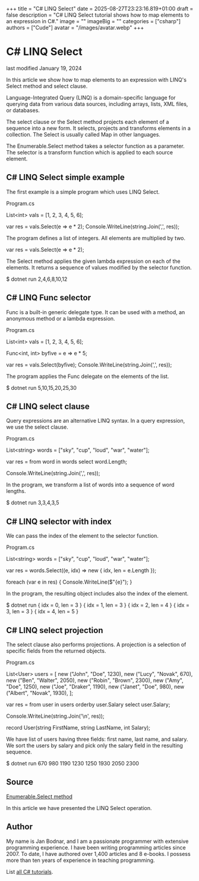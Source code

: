 +++
title = "C# LINQ Select"
date = 2025-08-27T23:23:16.819+01:00
draft = false
description = "C# LINQ Select tutorial shows how to map
elements to an expression in C#."
image = ""
imageBig = ""
categories = ["csharp"]
authors = ["Cude"]
avatar = "/images/avatar.webp"
+++

# C# LINQ Select

last modified January 19, 2024

 

In this article we show how to map elements to an expression with LINQ's 
Select method and select clause.

Language-Integrated Query (LINQ) is a domain-specific language for querying data
from various data sources, including arrays, lists, XML files, or databases.

The select clause or the Select method projects each
element of a sequence into a new form. It selects, projects and transforms
elements in a collection. The Select is usually called Map in other languages. 

The Enumerable.Select method takes a selector function as a
parameter. The selector is a transform function which is applied to each source
element.

## C# LINQ Select simple example

The first example is a simple program which uses LINQ Select.

Program.cs
  

List&lt;int&gt; vals = [1, 2, 3, 4, 5, 6];

var res = vals.Select(e =&gt; e * 2);
Console.WriteLine(string.Join(',', res));

The program defines a list of integers. All elements are multiplied by two.

var res = vals.Select(e =&gt; e * 2);

The Select method applies the given lambda expression on each of 
the elements. It returns a sequence of values modified by the selector function.

$ dotnet run 
2,4,6,8,10,12

## C# LINQ Func selector

Func is a built-in generic delegate type. It can be used with a
method, an anonymous method or a lambda expression.  

Program.cs
  

List&lt;int&gt; vals = [1, 2, 3, 4, 5, 6];

Func&lt;int, int&gt; byfive = e =&gt; e * 5; 

var res = vals.Select(byfive);
Console.WriteLine(string.Join(',', res));

The program applies the Func delegate on the elements of the list.

$ dotnet run
5,10,15,20,25,30

## C# LINQ select clause

Query expressions are an alternative LINQ syntax. In a query expression, we use 
the select clause. 

Program.cs
  

List&lt;string&gt; words = ["sky", "cup", "loud", "war", "water"];

var res = from word in words
          select word.Length;

Console.WriteLine(string.Join(',', res));

In the program, we transform a list of words into a sequence of word lengths. 

$ dotnet run
3,3,4,3,5

## C# LINQ selector with index

We can pass the index of the element to the selector function.

Program.cs
  

List&lt;string&gt; words = ["sky", "cup", "loud", "war", "water"];

var res = words.Select((e, idx) =&gt; new { idx, len = e.Length });

foreach (var e in res)
{
    Console.WriteLine($"{e}");
}

In the program, the resulting object includes also the index of the element.

$ dotnet run
{ idx = 0, len = 3 }
{ idx = 1, len = 3 }
{ idx = 2, len = 4 }
{ idx = 3, len = 3 }
{ idx = 4, len = 5 }

## C# LINQ select projection

The select clause also performs projections. A projection is a
selection of specific fields from the returned objects. 

Program.cs
  

List&lt;User&gt; users =
[
    new ("John", "Doe", 1230),
    new ("Lucy", "Novak", 670),
    new ("Ben", "Walter", 2050),
    new ("Robin", "Brown", 2300),
    new ("Amy", "Doe", 1250),
    new ("Joe", "Draker", 1190),
    new ("Janet", "Doe", 980),
    new ("Albert", "Novak", 1930),
];

var res = from user in users
          orderby user.Salary
          select user.Salary;

Console.WriteLine(string.Join('\n', res));

record User(string FirstName, string LastName, int Salary);

We have list of users having three fields: first name, last name, and salary. 
We sort the users by salary and pick only the salary field in the resulting 
sequence.

$ dotnet run
670
980
1190
1230
1250
1930
2050
2300

## Source

[Enumerable.Select method](https://learn.microsoft.com/en-us/dotnet/api/system.linq.enumerable.select?view=net-8.0)

In this article we have presented the LINQ Select operation.

## Author

My name is Jan Bodnar, and I am a passionate programmer with extensive
programming experience. I have been writing programming articles since 2007.
To date, I have authored over 1,400 articles and 8 e-books. I possess more
than ten years of experience in teaching programming.

List [all C# tutorials](/csharp/).